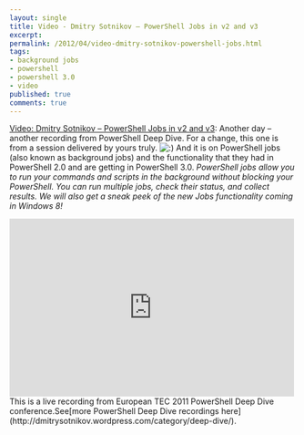 ```yaml
---
layout: single
title: Video - Dmitry Sotnikov – PowerShell Jobs in v2 and v3
excerpt: 
permalink: /2012/04/video-dmitry-sotnikov-powershell-jobs.html
tags: 
- background jobs
- powershell
- powershell 3.0
- video
published: true
comments: true
---
```

[Video: Dmitry Sotnikov – PowerShell Jobs in v2 and v3](http://feedproxy.google.com/~r/DmitrysPowerblog/~3/miIKWdS_4pk/): 
Another day – another recording from PowerShell Deep Dive. For a change, this one is from a session delivered by yours truly. <img alt=":)" src="{{ site.url }}/images/2012/20120402_Video_Dmitry_Sotnikov_%c3%a2%e2%82%ac%e2%80%9c_PowerShell_Jobs_in_v2_and_v3/icon_smile__466543643__-15x15.gif" />  And it is on PowerShell jobs (also known as background jobs) and the functionality that they had in PowerShell 2.0 and are getting in PowerShell 3.0.
<i>PowerShell jobs allow you to run your commands and scripts in the background without blocking your PowerShell. You can run multiple jobs, check their status, and collect results. We will also get a sneak peek of the new Jobs functionality coming in Windows 8!</i>
<iframe frameborder="0" height="312" src="http://www.youtube.com/embed/t3HciJl1G4Q?version=3&amp;rel=1&amp;fs=1&amp;showsearch=0&amp;showinfo=1&amp;iv_load_policy=1&amp;wmode=transparent" width="500"></iframe>
This is a live recording from European TEC 2011 PowerShell Deep Dive conference.See[more PowerShell Deep Dive recordings here](http://dmitrysotnikov.wordpress.com/category/deep-dive/).


